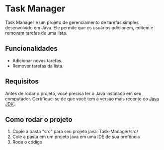 # Task Manager

Task Manager é um projeto de gerenciamento de tarefas simples desenvolvido em Java. Ele permite que os usuários adicionem, editem e removam tarefas de uma lista.

## Funcionalidades

- Adicionar novas tarefas.
- Remover tarefas da lista.

## Requisitos

Antes de rodar o projeto, você precisa ter o Java instalado em seu computador. Certifique-se de que você tem a versão mais recente do [Java JDK](https://www.oracle.com/java/technologies/javase-jdk11-downloads.html).

## Como rodar o projeto

1. Copie a pasta "src" para seu projeto java:
  Task-Manager/src/
2. Cole a pasta em um projeto java em uma IDE de sua prefência
3. Rode o código
   
